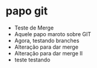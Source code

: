 # papo git
* Teste de Merge
* Aquele papo maroto sobre GIT
* Agora, testando branches
* Alteração para dar merge
* Alteração para dar merge II
* teste testando
